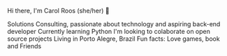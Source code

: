 Hi there, I'm Carol Roos (she/her)  👋 

Solutions Consulting, passionate about technology and aspiring back-end developer
Currently learning Python
I'm looking to colaborate on open source projects
Living in Porto Alegre, Brazil
Fun facts: Love games, book and Friends



